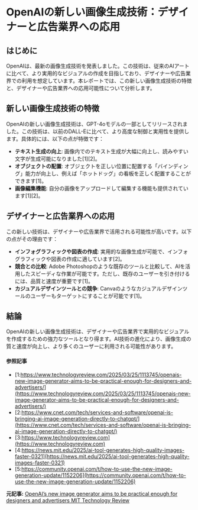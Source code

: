 # OpenAIの新しい画像生成技術：デザイナーと広告業界への応用

## はじめに

OpenAIは、最新の画像生成技術を発表しました。この技術は、従来のAIアートに比べて、より実用的なビジュアルの作成を目指しており、デザイナーや広告業界での利用を想定しています。本レポートでは、この新しい画像生成技術の特徴と、デザイナーや広告業界への応用可能性について分析します。

## 新しい画像生成技術の特徴

OpenAIの新しい画像生成技術は、GPT-4oモデルの一部としてリリースされました。この技術は、以前のDALL-Eに比べて、より高度な制御と実用性を提供します。具体的には、以下の点が特徴です：

- **テキスト生成の向上**: 画像内でのテキスト生成が大幅に向上し、読みやすい文字が生成可能になりました[1][2]。
- **オブジェクトの配置**: オブジェクトを正しい位置に配置する「バインディング」能力が向上し、例えば「ホットドッグ」の看板を正しく配置することができます[1]。
- **画像編集機能**: 自分の画像をアップロードして編集する機能も提供されています[1][2]。

## デザイナーと広告業界への応用

この新しい技術は、デザイナーや広告業界で活用される可能性が高いです。以下の点がその理由です：

- **インフォグラフィックや図表の作成**: 実用的な画像生成が可能で、インフォグラフィックや図表の作成に適しています[2]。
- **競合との比較**: Adobe Photoshopのような既存のツールと比較して、AIを活用したスピーディな作業が可能です。ただし、既存のユーザーを引き付けるには、品質と速度が重要です[1]。
- **カジュアルデザインツールとの競争**: Canvaのようなカジュアルデザインツールのユーザーもターゲットにすることが可能です[1]。

## 結論

OpenAIの新しい画像生成技術は、デザイナーや広告業界で実用的なビジュアルを作成するための強力なツールとなり得ます。AI技術の進化により、画像生成の質と速度が向上し、より多くのユーザーに利用される可能性があります。

#### 参照記事
- [1:https://www.technologyreview.com/2025/03/25/1113745/openais-new-image-generator-aims-to-be-practical-enough-for-designers-and-advertisers/](https://www.technologyreview.com/2025/03/25/1113745/openais-new-image-generator-aims-to-be-practical-enough-for-designers-and-advertisers/)
- [2:https://www.cnet.com/tech/services-and-software/openai-is-bringing-ai-image-generation-directly-to-chatgpt/](https://www.cnet.com/tech/services-and-software/openai-is-bringing-ai-image-generation-directly-to-chatgpt/)
- [3:https://www.technologyreview.com](https://www.technologyreview.com)
- [4:https://news.mit.edu/2025/ai-tool-generates-high-quality-images-faster-0321](https://news.mit.edu/2025/ai-tool-generates-high-quality-images-faster-0321)
- [5:https://community.openai.com/t/how-to-use-the-new-image-generation-update/1152206](https://community.openai.com/t/how-to-use-the-new-image-generation-update/1152206)


**元記事:** [OpenAI’s new image generator aims to be practical enough for designers and advertisers MIT Technology Review](https://www.technologyreview.com/2025/03/25/1113745/openais-new-image-generator-aims-to-be-practical-enough-for-designers-and-advertisers/)